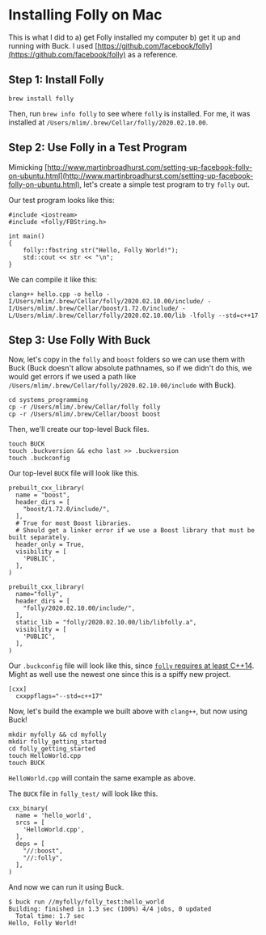 # Installing Folly on Mac

This is what I did to a) get Folly installed my computer b) get it up and running with Buck. I used [https://github.com/facebook/folly](https://github.com/facebook/folly) as a reference.

## Step 1: Install Folly

`brew install folly`

Then, run `brew info folly` to see where `folly` is installed. For me, it was installed at `/Users/mlim/.brew/Cellar/folly/2020.02.10.00`.

## Step 2: Use Folly in a Test Program

Mimicking [http://www.martinbroadhurst.com/setting-up-facebook-folly-on-ubuntu.html](http://www.martinbroadhurst.com/setting-up-facebook-folly-on-ubuntu.html), let's create a simple test program to try `folly` out. 

Our test program looks like this:

    #include <iostream>
    #include <folly/FBString.h>
     
    int main()
    {
        folly::fbstring str("Hello, Folly World!");
        std::cout << str << "\n";
    }

We can compile it like this:

    clang++ hello.cpp -o hello -I/Users/mlim/.brew/Cellar/folly/2020.02.10.00/include/ -I/Users/mlim/.brew/Cellar/boost/1.72.0/include/ -L/Users/mlim/.brew/Cellar/folly/2020.02.10.00/lib -lfolly --std=c++17

## Step 3: Use Folly With Buck

Now, let's copy in the `folly` and `boost` folders so we can use them with Buck (Buck doesn't allow absolute pathnames, so if we didn't do this, we would get errors if we used a path like `/Users/mlim/.brew/Cellar/folly/2020.02.10.00/include` with Buck). 

    cd systems_programming
    cp -r /Users/mlim/.brew/Cellar/folly folly
    cp -r /Users/mlim/.brew/Cellar/boost boost

Then, we'll create our top-level Buck files.

    touch BUCK
    touch .buckversion && echo last >> .buckversion
    touch .buckconfig

Our top-level `BUCK` file will look like this.

    prebuilt_cxx_library(
      name = "boost",
      header_dirs = [
        "boost/1.72.0/include/",
      ],
      # True for most Boost libraries.
      # Should get a linker error if we use a Boost library that must be built separately.
      header_only = True,
      visibility = [
        'PUBLIC',
      ],
    )
    
    prebuilt_cxx_library(
      name="folly",
      header_dirs = [
        "folly/2020.02.10.00/include/",
      ],
      static_lib = "folly/2020.02.10.00/lib/libfolly.a",
      visibility = [
        'PUBLIC',
      ],
    )

Our `.buckconfig` file will look like this, since [`folly` requires at least C++14](https://github.com/facebook/folly/blob/master/folly/Portability.h). Might as well use the newest one since this is a spiffy new project. 

    [cxx]
      cxxppflags="--std=c++17"

Now, let's build the example we built above with `clang++`, but now using Buck! 

    mkdir myfolly && cd myfolly
    mkdir folly_getting_started
    cd folly_getting_started
    touch HelloWorld.cpp
    touch BUCK

`HelloWorld.cpp` will contain the same example as above.

The `BUCK` file in `folly_test/` will look like this.

    cxx_binary(
      name = 'hello_world',
      srcs = [
        'HelloWorld.cpp',
      ],
      deps = [
        "//:boost",
        "//:folly",
      ],
    )

And now we can run it using Buck.

    $ buck run //myfolly/folly_test:hello_world
    Building: finished in 1.3 sec (100%) 4/4 jobs, 0 updated
      Total time: 1.7 sec
    Hello, Folly World!
